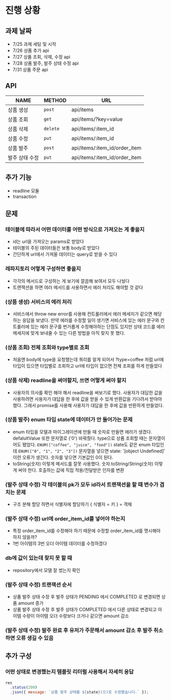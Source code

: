 # 진행 상황

## 과제 날짜

- 7/25 과제 세팅 및 시작
- 7/26 상품 추가 api
- 7/27 상품 조회, 삭제, 수정 api
- 7/28 상품 발주, 발주 상태 수정 api
- 7/31 상품 주문 api

## API

| NAME           | METHOD   | URL                           |
| -------------- | -------- | ----------------------------- |
| 상품 생성      | `post`   | api/items                     |
| 상품 조회      | `get`    | api/items/?key=value          |
| 상품 삭제      | `delete` | api/items/:item_id            |
| 상품 수정      | `put`    | api/items/:item_id            |
| 상품 발주      | `post`   | api/items/:item_id/order_item |
| 발주 상태 수정 | `put`    | api/items/:item_id/order_item |

## 추가 기능

- readline 모듈
- transaction

## 문제

### 테이블에 따라서 어떤 데이터를 어떤 방식으로 가져오는 게 좋을지

- id는 url을 가져오는 params로 받았다
- 테이블의 주된 데이터들은 보통 body로 받았다
- 간단하게 url에서 가져올 데이터는 query로 받을 수 있다

### 레파지토리 어떻게 구성하면 좋을지

- 각각의 메서드로 구성하는 게 보기에 깔끔해 보여서 모두 나눴다
- 트랜잭션을 하면 여러 메서드를 사용하면서 에러 처리도 해야할 것 같다

### (상품 생성) 서비스의 에러 처리

- 서비스에서 throw new error를 사용해 컨트롤러에서 에러 메세지가 같으면 해당하는 응답을 보냈다. 만약 에러를 수정할 일이 생기면 서비스에 있는 에러 문구와 컨트롤러에 있는 에러 문구를 번거롭게 수정해야하는 단점도 있지만 상태 코드를 에러 메세지에 맞게 보내줄 수 있는 다른 방법을 아직 찾지 못 했다.

### (상품 조회) 전체 조회와 type별로 조회

- 처음엔 body에 type을 요청했는데 쿼리를 알게 되어서 ?type=coffee 처럼 url에 타입이 있으면 타입별로 조회하고 url에 타입이 없으면 전체 조회를 하게 만들었다

### (상품 삭제) readline을 써야할지, 쓰면 어떻게 써야 할지

- 사용자의 의사를 확인 해야 해서 readline을 써보기로 했다. 사용자가 대답한 값을 사용하려면 사용자가 대답을 한 후에 값을 받을 수 있게 반환값을 기다려서 받아야 했다. 그래서 promise를 사용해 사용자가 대답을 한 후에 값을 반환하게 만들었다.

### (상품 발주) enum 타입 state에 데이터가 안 들어가는 문제

- enum 타입을 모델과 마이그레이션에 만들 때 숫자로 만들면 에러가 생겼다. defalultValue 또한 문자열로 ('0') 바꿔줬다. type으로 상품 조회할 때는 문자열이어도 됐었다. `ENUM(["coffee", "juice", "food"])` state도 같은 enum 타입인데 `ENUM(["0", "1", "2", "3"])` 문자열을 넣으면 state: '[object Undefined]' 이런 오류가 생긴다. 숫자를 넣으면 기본값인 0이 된다.
- toString(숫자) 이렇게 메서드를 잘못 사용했다. 숫자.toString/String(숫자) 이렇게 써야 한다. 호출하는 값에 직접 적용/전달받은 인자를 변환

### (발주 상태 수정) 각 테이블의 pk가 모두 id라서 트랜잭션을 할 때 변수가 겹치는 문제

- 구조 분해 할당 하면서 식별자에 할당하기 { 식별자 = 키 } = 객체

### (발주 상태 수정) url에 order_item_id를 넣어야 하는지

- 특정 order_item_id를 수정해야 하기 때문에 수정할 order_item_id를 명시해야 하지 않을까?
- 1번 아이템의 3번 오더 아이템 데이터를 수정하겠다

### db에 값이 있는데 찾지 못 할 때

- repository에서 모델 잘 썼는지 확인

### (발주 상태 수정) 트랜잭션 순서

- 상품 발주 상태 수정 후 발주 상태가 PENDING 에서 COMPLETED 로 변경되면 상품 amount 증가
- 상품 발주 상태 수정 후 발주 상태가 COMPLETED 에서 다른 상태로 변경되고 아이템 수량이 아이템 오더 수량보다 크거나 같으면 amount 감소

### (발주 상태 수정) 발주 완료 후 유저가 주문해서 amount 감소 후 발주 취소 하면 오류 생길 수 있음

## 추가 구성

### 어떤 상태로 변경했는지 템플릿 리터럴 사용해서 자세히 응답

```javascript
res
  .status(200)
  .json({ message: `상품 발주 상태를 ${state}(으)로 수정했습니다.` });
```
